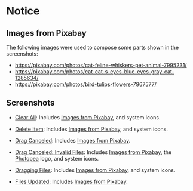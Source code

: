 # Notice

## Images from Pixabay

The following images were used to compose some parts shown in the screenshots:

- https://pixabay.com/photos/cat-feline-whiskers-pet-animal-7995231/
- https://pixabay.com/photos/cat-cat-s-eyes-blue-eyes-gray-cat-1285634/
- https://pixabay.com/photos/bird-tulips-flowers-7967577/

## Screenshots

- [Clear All](clear-all.png): Includes
  [Images from Pixabay](#images-from-pixabay), and system icons.

- [Delete Item](delete-item.png): Includes
  [Images from Pixabay](#images-from-pixabay), and system icons.

- [Drag Canceled](drag-canceled.png): Includes
  [Images from Pixabay](#images-from-pixabay).

- [Drag Canceled: Invalid Files](drag-canceled-.-invalid-files.png): Includes
  [Images from Pixabay](#images-from-pixabay), the
  [Photopea](https://www.photopea.com) logo, and system icons.

- [Dragging Files](dragging-files.png): Includes
  [Images from Pixabay](#images-from-pixabay), and system icons.

- [Files Updated](files-updated.png): Includes
  [Images from Pixabay](#images-from-pixabay).
